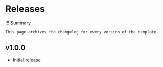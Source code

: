 # Releases

!!! Summary

    This page archives the changelog for every version of the template.

## v1.0.0

* Initial release
